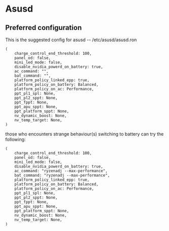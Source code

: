 # Asusd

## Preferred configuration

This is the suggested config for asusd -- /etc/asusd/asusd.ron

```
(
    charge_control_end_threshold: 100,
    panel_od: false,
    mini_led_mode: false,
    disable_nvidia_powerd_on_battery: true,
    ac_command: "",
    bat_command: "",
    platform_policy_linked_epp: true,
    platform_policy_on_battery: Balanced,
    platform_policy_on_ac: Performance,
    ppt_pl1_spl: None,
    ppt_pl2_sppt: None,
    ppt_fppt: None,
    ppt_apu_sppt: None,
    ppt_platform_sppt: None,
    nv_dynamic_boost: None,
    nv_temp_target: None,
)
```

those who encounters strange behaviour(s) switching to battery can try the following:

```
(
    charge_control_end_threshold: 100,
    panel_od: false,
    mini_led_mode: false,
    disable_nvidia_powerd_on_battery: true,
    ac_command: "ryzenadj --max-performance",
    bat_command: "ryzenadj --max-performance",
    platform_policy_linked_epp: true,
    platform_policy_on_battery: Balanced,
    platform_policy_on_ac: Performance,
    ppt_pl1_spl: None,
    ppt_pl2_sppt: None,
    ppt_fppt: None,
    ppt_apu_sppt: None,
    ppt_platform_sppt: None,
    nv_dynamic_boost: None,
    nv_temp_target: None,
)
```
